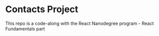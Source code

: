 # Contacts Project

This repo is a code-along with the React Nanodegree program  - React Fundamentals part


